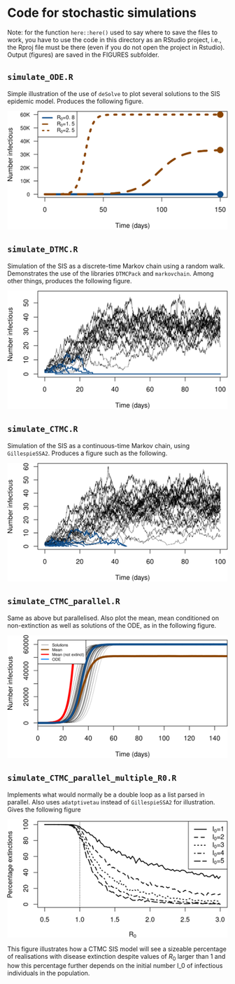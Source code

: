 # Code for stochastic simulations

Note: for the function `here::here()` used to say where to save the files to work, you have to use the code in this directory as an RStudio project, i.e., the Rproj file must be there (even if you do not open the project in Rstudio). Output (figures) are saved in the FIGURES subfolder.

## `simulate_ODE.R`
Simple illustration of the use of `deSolve` to plot several solutions to the SIS epidemic model. Produces the following figure.

![width:400px](FIGURES/ODE_SIS.png)

## `simulate_DTMC.R`
Simulation of the SIS as a discrete-time Markov chain using a random walk. Demonstrates the use of the libraries `DTMCPack` and `markovchain`. Among other things, produces the following figure.

![width:400px](FIGURES/several_DTMC_sims.png)


## `simulate_CTMC.R`
Simulation of the SIS as a continuous-time Markov chain, using `GillespieSSA2`. Produces a figure such as the following.

![width:300px](FIGURES/several_CTMC_sims.png)

## `simulate_CTMC_parallel.R`
Same as above but parallelised. Also plot the mean, mean conditioned on non-extinction as well as solutions of the ODE, as in the following figure.

![width:300px](FIGURES/many_CTMC_sims_with_means.png)

## `simulate_CTMC_parallel_multiple_R0.R`
Implements what would normally be a double loop as a list parsed in parallel. Also uses `adatptivetau` instead of `GillespieSSA2` for illustration. Gives the following figure

![width:400px](FIGURES/extinctions_fct_R0.png)

This figure illustrates how a CTMC SIS model will see a sizeable percentage of realisations with disease extinction despite values of $R_0$ larger than 1 and how this percentage further depends on the initial number I_0 of infectious individuals in the population.
